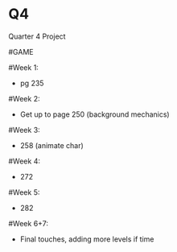 # Q4
Quarter 4 Project

#GAME

#Week 1:
- pg 235

#Week 2:
- Get up to page 250 (background mechanics)

#Week 3:
- 258 (animate char)

#Week 4:
- 272

#Week 5:
- 282

#Week 6+7:
- Final touches, adding more levels if time
